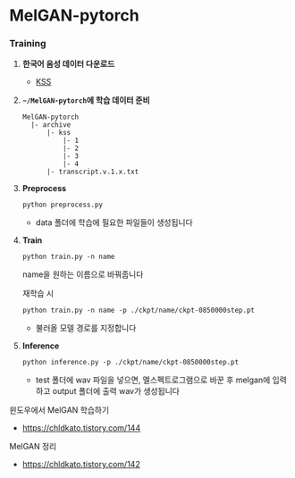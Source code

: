 # MelGAN-pytorch

### Training

1. **한국어 음성 데이터 다운로드**

    * [KSS](https://www.kaggle.com/bryanpark/korean-single-speaker-speech-dataset)

2. **`~/MelGAN-pytorch`에 학습 데이터 준비**

   ```
   MelGAN-pytorch
     |- archive
         |- kss
             |- 1
             |- 2
             |- 3
             |- 4
         |- transcript.v.1.x.txt
   ```

3. **Preprocess**
   ```
   python preprocess.py
   ```
     * data 폴더에 학습에 필요한 파일들이 생성됩니다

4. **Train**
   ```
   python train.py -n name
   ```
   name을 원하는 이름으로 바꿔줍니다

   재학습 시
   ```
   python train.py -n name -p ./ckpt/name/ckpt-0850000step.pt
   ```
     * 불러올 모델 경로를 지정합니다

5. **Inference**
   ```
   python inference.py -p ./ckpt/name/ckpt-0850000step.pt
   ```
     * test 폴더에 wav 파일을 넣으면, 멜스펙트로그램으로 바꾼 후 melgan에 입력하고 output 폴더에 출력 wav가 생성됩니다



윈도우에서 MelGAN 학습하기
  * https://chldkato.tistory.com/144
  
MelGAN 정리
  * https://chldkato.tistory.com/142
